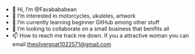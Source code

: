 - 👋 Hi, I’m @Favabababean
- 👀 I’m interested in motorcycles, ukuleles, artwork
- 🌱 I’m currently learning beginner GitHub among other stuff
- 💞️ I’m looking to collaborate on a small business that benifits all
- 📫 How to reach me track me down. If you a attractive woman you can email thesilvergoat1022571@gmail.com

<!---
Favabababean/Favabababean is a ✨ special ✨ repository because its `README.md` (this file) appears on your GitHub profile.
You can click the Preview link to take a look at your changes.
--->
